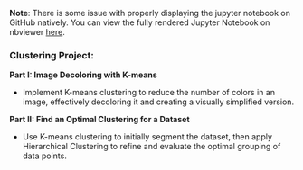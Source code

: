 **Note**: There is some issue with properly displaying the jupyter notebook on GitHub natively. 
You can view the fully rendered Jupyter Notebook on nbviewer [here](https://nbviewer.org/github/white-pub/Clustering-KMeans-Hierarchical/blob/main/Assignment6_Clustering.ipynb).

### Clustering Project:

**Part I: Image Decoloring with K-means**
- Implement K-means clustering to reduce the number of colors in an image, effectively decoloring it and creating a visually simplified version.

**Part II: Find an Optimal Clustering for a Dataset**
- Use K-means clustering to initially segment the dataset, then apply Hierarchical Clustering to refine and evaluate the optimal grouping of data points.
